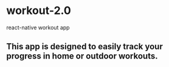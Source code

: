 # workout-2.0

react-native workout app

## This app is designed to easily track your progress in home or outdoor workouts.
